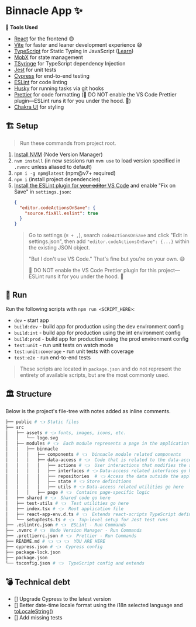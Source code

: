 # Binnacle App ✨

**🧰 Tools Used**

- [React](https://reactjs.org/) for the frontend 😍
- [Vite](https://vitejs.dev/) for faster and leaner development experience 😅
- [TypeScript](http://www.typescriptlang.org) for Static Typing in JavaScript ([Learn](http://www.typescriptlang.org/docs/handbook/basic-types.html))
- [MobX](https://mobx.js.org/README.html) for state management
- [TSyringe](https://www.npmjs.com/package/tsyringe) for TypeScript dependency Injection
- [Jest](https://jestjs.io) for unit tests
- [Cypress](https://www.cypress.io) for end-to-end testing
- [ESLint](https://eslint.org) for code linting
- [Husky](https://github.com/typicode/husky/tree/master) for running tasks via git hooks
- [Prettier](https://prettier.io) for code formatting (🚨 DO NOT enable the VS Code Prettier plugin—ESLint runs it for you under the hood. 🎉)
- [Chakra UI](https://chakra-ui.com/) for styling

## 🏗 Setup

> Run these commands from project root.

1. [Install NVM](https://github.com/creationix/nvm#installation-and-update) (Node Version Manager)
2. `nvm install` (in new sessions run `nvm use` to load version specified in `.nvmrc` unless aliased to default)
3. `npm i -g npm@latest` (npm@v7+ required)
4. `npm i` (install project dependencies)
5. [Install the ESLint plugin for ~~your editor~~ VS Code](https://marketplace.visualstudio.com/items?itemName=dbaeumer.vscode-eslint) and enable "Fix on Save" in `settings.json`:
   ```json
   {
     "editor.codeActionsOnSave": {
       "source.fixAll.eslint": true
     }
   }
   ```
   > Go to settings (`⌘ + ,`), search `codeActionsOnSave` and click "Edit in settings.json", then add `"editor.codeActionsOnSave": {...}` within the existing JSON object.
   >
   > "But I don't use VS Code." That's fine but you're on your own. 😅
   >
   > 🚨 DO NOT enable the VS Code Prettier plugin for this project—ESLint runs it for you under the hood. 🎉

## 👟 Run

Run the following scripts with `npm run <SCRIPT_HERE>`:

- `dev` - start app
- `build:dev` - build app for production using the dev environment config
- `build:int` - build app for production using the int environment config
- `build:prod` - build app for production using the prod environment config
- `test:unit` - run unit tests on watch mode
- `test:unit:coverage` - run unit tests with coverage
- `test:e2e` - run end-to-end tests

> These scripts are located in `package.json` and do not represent the entirety of available scripts, but are the most commonly used.

## 🏛 Structure

Below is the project's file-tree with notes added as inline comments.

```bash
├── public # 👈 Static files
├── src 
│   ├── assets # 👈 fonts, images, icons, etc.
│   │   └── logo.svg
│   ├── modules # 👈  Each module represents a page in the application and doesn't contain data that is often required by other modules!
│   │   ├── binnacle
│   │   │   ├── components # 👈  binnacle module related components
│   │   │   ├── data-access # 👈  Code that is related to the data-access layer of this module
│   │   │   │   ├── actions # 👈  User interactions that modifies the store
│   │   │   │   ├── interfaces # 👈 Data-access related interfaces go here
│   │   │   │   ├── repositories  # 👈 Access the data outside the application
│   │   │   │   ├── state # 👈 Store definitions
│   │   │   │   ├── utils # 👈 Data-access related utilities go here
│   │   │   ├── page # 👈  Contains page-specific logic
│   ├── shared # 👈  Shared code go here
│   ├── test-utils # 👈  Test utilities go here
│   ├── index.tsx # 👈  Root application file
│   ├── react-app-env.d.ts # 👈  Extends react-scripts TypeScript definitions
│   └── setupTests.ts # 👈  Top-level setup for Jest test runs
├── .eslintrc.json # 👈  ESLint - Run Commands
├── .nvmrc # 👈  Node Version Manager - Run Commands
├── .prettierrc.json # 👈  Prettier - Run Commands
├── README.md # 👈 👈 👈  YOU ARE HERE
├── cypress.json # 👈  Cypress config
├── package-lock.json
├── package.json
└── tsconfig.json # 👈  TypeScript config and extends
```

## 💣 Technical debt

- [] Upgrade Cypress to the latest version
- [] Better date-time locale format using the i18n selected language and [toLocaleString()](https://developer.mozilla.org/en-US/docs/Web/JavaScript/Reference/Global_Objects/Date/toLocaleString)
- [] Add missing tests
